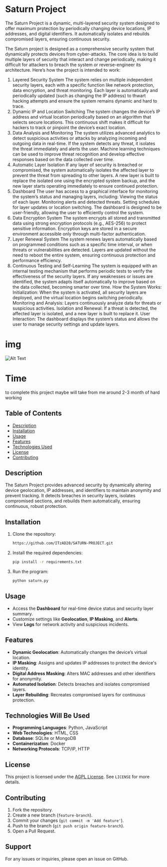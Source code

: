 # Saturn Project

The Saturn Project is a dynamic, multi-layered security system designed to offer maximum protection by periodically changing device locations, IP addresses, and digital identifiers. It automatically isolates and rebuilds compromised layers, ensuring continuous security. 

The Saturn project is designed as a comprehensive security system that dynamically protects devices from cyber-attacks. The core idea is to build multiple layers of security that interact and change periodically, making it difficult for attackers to breach the system or reverse-engineer its architecture. Here’s how the project is intended to work:

1. Layered Security System
The system relies on multiple independent security layers, each with a specific function like network protection, data encryption, and threat monitoring.
Each layer is automatically and periodically updated (such as changing the IP address) to thwart hacking attempts and ensure the system remains dynamic and hard to trace.
2. Dynamic IP and Location Switching
The system changes the device’s IP address and virtual location periodically based on an algorithm that selects secure locations.
This continuous shift makes it difficult for hackers to track or pinpoint the device’s exact location.
3. Data Analysis and Monitoring
The system utilizes advanced analytics to detect suspicious activities or attacks by analyzing incoming and outgoing data in real-time.
If the system detects any threat, it isolates the threat immediately and alerts the user.
Machine learning techniques can be used to improve threat recognition and develop effective responses based on the data collected over time.
4. Automatic Layer Isolation
If any layer of security is breached or compromised, the system automatically isolates the affected layer to prevent the threat from spreading to other layers.
A new layer is built to replace the isolated one using the encrypted system backup, and the new layer starts operating immediately to ensure continued protection.
5. Dashboard
The user has access to a graphical interface for monitoring the system’s status and managing layers, including:
Viewing the status of each layer.
Monitoring alerts and detected threats.
Setting schedules for layer updates or location switching.
The dashboard is designed to be user-friendly, allowing the user to efficiently control the system.
6. Data Encryption System
The system encrypts all stored and transmitted data using strong encryption protocols (e.g., AES-256) to protect sensitive information.
Encryption keys are stored in a secure environment accessible only through multi-factor authentication.
7. Layer Renewal System
The system renews layers automatically based on programmed conditions such as a specific time interval, or when threats or vulnerabilities are detected.
Layers are updated without the need to reboot the entire system, ensuring continuous protection and performance efficiency.
8. Continuous Testing and Self-Learning
The system is equipped with an internal testing mechanism that performs periodic tests to verify the effectiveness of the security layers.
If any weaknesses or issues are identified, the system adapts itself automatically to improve based on the data collected, becoming smarter over time.
How the System Works:
Initialization: When the system is activated, all security layers are deployed, and the virtual location begins switching periodically.
Monitoring and Analysis: Layers continuously analyze data for threats or suspicious activities.
Isolation and Renewal: If a threat is detected, the affected layer is isolated, and a new layer is built to replace it.
User Interaction: The dashboard displays the system’s status and allows the user to manage security settings and update layers.


# img
![Alt Text](file:///C:/Users/adnan/Downloads/mermaid.svg)


# Time
to complete this project maybe will take from me around 2-3 month of hard working

## Table of Contents
- [Description](#description)
- [Installation](#installation)
- [Usage](#usage)
- [Features](#features)
- [Technologies Used](#technologies-used)
- [License](#license)
- [Contributing](#contributing)


## Description

The Saturn Project provides advanced security by dynamically altering device geolocation, IP addresses, and identifiers to maintain anonymity and prevent tracking. It detects breaches in security layers, isolates compromised sections, and rebuilds them automatically, ensuring continuous, robust protection.

## Installation

1. Clone the repository:
    ```bash
    https://github.com/ITzAD20/SATURN-PROJECT.git
    ```
2. Install the required dependencies:
    ```bash
    pip install -r requirements.txt
    ```
3. Run the program:
    ```bash
    python saturn.py
    ```

## Usage

- Access the **Dashboard** for real-time device status and security layer summary.
- Customize settings like **Geolocation**, **IP Masking**, and **Alerts**.
- View **Logs** for network activity and suspicious incidents.

## Features

- **Dynamic Geolocation**: Automatically changes the device’s virtual location.
- **IP Masking**: Assigns and updates IP addresses to protect the device's identity.
- **Digital Address Masking**: Alters MAC addresses and other identifiers for anonymity.
- **Automated Isolation**: Detects breaches and isolates compromised layers.
- **Layer Rebuilding**: Recreates compromised layers for continuous protection.

## Technologies Will Be Used

- **Programming Languages**: Python, JavaScript
- **Web Technologies**: HTML, CSS
- **Database**: SQLite or MongoDB
- **Containerization**: Docker
- **Networking Protocols**: TCP/IP, HTTP

## License

This project is licensed under the [AGPL License](https://www.gnu.org/licenses/agpl-3.0.html). See `LICENSE` for more details.

## Contributing

1. Fork the repository.
2. Create a new branch (`feature-branch`).
3. Commit your changes (`git commit -m 'Add feature'`).
4. Push to the branch (`git push origin feature-branch`).
5. Open a Pull Request.

## Support

For any issues or inquiries, please open an issue on GitHub.

